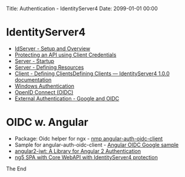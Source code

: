 Title: Authentication - IdentityServer4
Date: 2099-01-01 00:00

# IdentityServer4

* [IdServer - Setup and Overview](http://docs.identityserver.io/en/release/quickstarts/0_overview.html)
* [Protecting an API using Client Credentials](http://docs.identityserver.io/en/release/quickstarts/1_client_credentials.html)
* [Server - Startup](http://docs.identityserver.io/en/release/topics/startup.html)
* [Server - Defining Resources](http://docs.identityserver.io/en/release/topics/resources.html)
* [Client - Defining Clients](http://docs.identityserver.io/en/release/topics/clients.html)[Defining Clients &mdash; IdentityServer4 1.0.0 documentation](http://docs.identityserver.io/en/release/topics/clients.html)
* [Windows Authentication](http://docs.identityserver.io/en/release/topics/windows.html)
* [OpenID Connect (OIDC)](http://docs.identityserver.io/en/release/quickstarts/3_interactive_login.html)
* [External Authentication - Google and OIDC](http://docs.identityserver.io/en/release/quickstarts/4_external_authentication.html)

# OIDC w. Angular

* Package: Oidc helper for ngx - [nmp angular-auth-oidc-client](https://github.com/damienbod/angular-auth-oidc-client)
* Sample for angular-auth-oidc-client - [Angular OIDC Google sample](https://github.com/damienbod/angular-auth-oidc-sample-google-openid)
* [angular2-jwt: A Library for Angular 2 Authentication](https://auth0.com/blog/introducing-angular2-jwt-a-library-for-angular2-authentication/)
* [ng5 SPA with Core WebAPI with IdentityServer4 protection](https://github.com/robisim74/AngularSPAWebAPI)

The End
